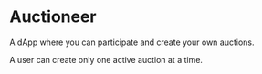 # Auctioneer

A dApp where you can participate and create your own auctions.

A user can create only one active auction at a time.
